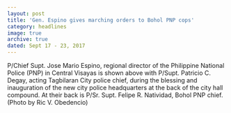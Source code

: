 ```yaml
---
layout: post
title: 'Gen. Espino gives marching orders to Bohol PNP cops'
category: headlines
image: true
archive: true
dated: Sept 17 - 23, 2017
---
```


P/Chief  Supt. Jose Mario Espino, regional director of the Philippine National Police (PNP) in Central Visayas is shown above with P/Supt. Patricio C. Degay, acting Tagbilaran City police chief, during the blessing and inauguration of the new city police headquarters at the back of the city hall compound. At their back is P/Sr. Supt. Felipe R. Natividad, Bohol PNP chief. (Photo by Ric V. Obedencio)

